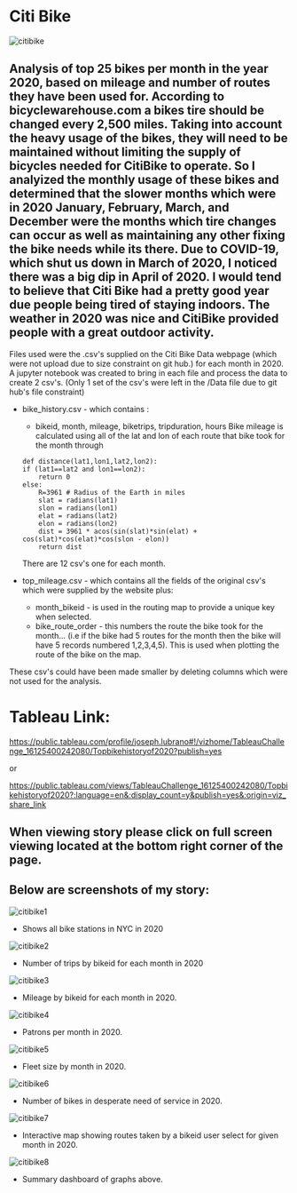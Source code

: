 # Citi Bike

![citibike](Images/citibike.jpg)


## Analysis of top 25 bikes per month in the year 2020, based on mileage and number of routes they have been used for. According to bicyclewarehouse.com a bikes tire should be changed every 2,500 miles.  Taking into account the heavy usage of the bikes, they will need to be maintained without limiting the supply of bicycles needed for CitiBike to operate.  So I analyized the monthly usage of these bikes and determined that the slower months which were in 2020 January, February, March, and December were the months which tire changes can occur as well as maintaining any other fixing the bike needs while its there.  Due to COVID-19, which shut us down in March of 2020, I noticed there was a big dip in April of 2020.  I would tend to believe that Citi Bike had a pretty good year due people being tired of staying indoors.  The weather in 2020 was nice and CitiBike provided people with a great outdoor activity.

Files used were the .csv's supplied on the Citi Bike Data webpage (which were not upload due to size constraint on git hub.) for each month in 2020.  A jupyter notebook was created to bring in each file and process the data to create 2 csv's. (Only 1 set of the csv's were left in the /Data file due to git hub's file constraint)

* bike_history.csv - which contains :
    * bikeid, month, mileage, biketrips, tripduration, hours
    Bike mileage is calculated using all of the lat and lon of each route that bike took for the month through 

    ```
    def distance(lat1,lon1,lat2,lon2):
    if (lat1==lat2 and lon1==lon2):
        return 0
    else:
        R=3961 # Radius of the Earth in miles
        slat = radians(lat1)
        slon = radians(lon1)
        elat = radians(lat2)
        elon = radians(lon2)
        dist = 3961 * acos(sin(slat)*sin(elat) + cos(slat)*cos(elat)*cos(slon - elon))
        return dist
    ```
    There are 12 csv's one for each month.

* top_mileage.csv - which contains all the fields of the original csv's which were supplied by the website plus:
    * month_bikeid - is used in the routing map to provide a unique key when selected.
    * bike_route_order - this numbers the route the bike took for the month... (i.e if the bike had 5 routes for the month then the bike will have 5 records numbered 1,2,3,4,5). This is used when plotting the route of the bike on the map. 

These csv's could have been made smaller by deleting columns which were not used for the analysis.

# Tableau Link:
https://public.tableau.com/profile/joseph.lubrano#!/vizhome/TableauChallenge_16125400242080/Topbikehistoryof2020?publish=yes

or

https://public.tableau.com/views/TableauChallenge_16125400242080/Topbikehistoryof2020?:language=en&:display_count=y&publish=yes&:origin=viz_share_link


## When viewing story please click on full screen viewing located at the bottom right corner of the page.


## Below are screenshots of my story:

![citibike1](Images/citibike1.jpg)
* Shows all bike stations in NYC in 2020

![citibike2](Images/citibike2.jpg)
* Number of trips by bikeid for each month in 2020

![citibike3](Images/citibike3.jpg)
* Mileage by bikeid for each month in 2020.

![citibike4](Images/citibike4.jpg)
* Patrons per month in 2020.

![citibike5](Images/citibike5.jpg)
* Fleet size by month in 2020.

![citibike6](Images/citibike6.jpg)
* Number of bikes in desperate need of service in 2020.


![citibike7](Images/citibike7.jpg)
* Interactive map showing routes taken by a bikeid user select for given month in 2020.

![citibike8](Images/citibike8.jpg)
* Summary dashboard of graphs above.
